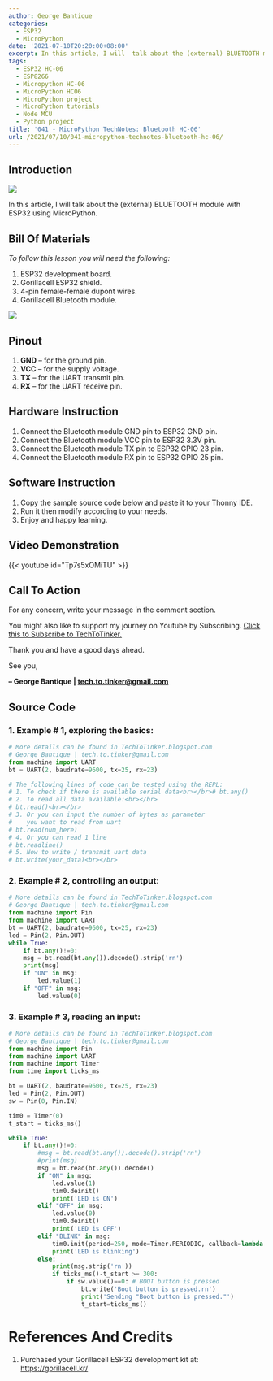 ```yaml
---
author: George Bantique
categories:
  - ESP32
  - MicroPython
date: '2021-07-10T20:20:00+08:00'
excerpt: In this article, I will  talk about the (external) BLUETOOTH module with ESP32 using MicroPython.
tags:
  - ESP32 HC-06
  - ESP8266
  - Micropython HC-06
  - MicroPython HC06
  - MicroPython project
  - MicroPython tutorials
  - Node MCU
  - Python project
title: '041 - MicroPython TechNotes: Bluetooth HC-06'
url: /2021/07/10/041-micropython-technotes-bluetooth-hc-06/
---
```


## **Introduction**

![](https://techtotinker.com/wp-content/uploads/2021/07/041-2B-2BMicroPython-2BTechNotes-2BHC06-2BBluetooth.png)

In this article, I will talk about the (external) BLUETOOTH module with ESP32 using MicroPython.

## **Bill Of Materials**
*To follow this lesson you will need the following:*

1. ESP32 development board.
2. Gorillacell ESP32 shield.
3. 4-pin female-female dupont wires.
4. Gorillacell Bluetooth module.

![](https://techtotinker.com/wp-content/uploads/2021/07/HC06-2BBluetooth-2BGorillacell-2Bpinout.png)

## **Pinout**
1. **GND** – for the ground pin.
2. **VCC** – for the supply voltage.
3. **TX** – for the UART transmit pin.
4. **RX** – for the UART receive pin.

## **Hardware Instruction**
1. Connect the Bluetooth module GND pin to ESP32 GND pin.
2. Connect the Bluetooth module VCC pin to ESP32 3.3V pin.
3. Connect the Bluetooth module TX pin to ESP32 GPIO 23 pin.
4. Connect the Bluetooth module RX pin to ESP32 GPIO 25 pin.

## **Software Instruction**
1. Copy the sample source code below and paste it to your Thonny IDE.
2. Run it then modify according to your needs.
3. Enjoy and happy learning.

## **Video Demonstration**
{{< youtube id="Tp7s5xOMiTU" >}}

## **Call To Action**
For any concern, write your message in the comment section.

You might also like to support my journey on Youtube by Subscribing. [Click this to Subscribe to TechToTinker.](https://www.youtube.com/c/TechToTinker?sub_confirmation=1)

Thank you and have a good days ahead.

See you,

**– George Bantique | tech.to.tinker@gmail.com**

## **Source Code**

### 1. Example # 1, exploring the basics:

```py { lineNos="true" wrap="true" }
# More details can be found in TechToTinker.blogspot.com
# George Bantique | tech.to.tinker@gmail.com
from machine import UART
bt = UART(2, baudrate=9600, tx=25, rx=23)

# The following lines of code can be tested using the REPL:
# 1. To check if there is available serial data<br></br># bt.any()
# 2. To read all data available:<br></br>
# bt.read()<br></br>
# 3. Or you can input the number of bytes as parameter
#    you want to read from uart
# bt.read(num_here)
# 4. Or you can read 1 line
# bt.readline()
# 5. Now to write / transmit uart data
# bt.write(your_data)<br></br>
```

### 2. Example # 2, controlling an output:

```py { lineNos="true" wrap="true" }
# More details can be found in TechToTinker.blogspot.com
# George Bantique | tech.to.tinker@gmail.com
from machine import Pin
from machine import UART
bt = UART(2, baudrate=9600, tx=25, rx=23)
led = Pin(2, Pin.OUT)
while True:
    if bt.any()!=0:
    msg = bt.read(bt.any()).decode().strip('rn')
    print(msg)
    if "ON" in msg:
        led.value(1)
    if "OFF" in msg:
        led.value(0)
```

### 3. Example # 3, reading an input:

```py { lineNos="true" wrap="true" }
# More details can be found in TechToTinker.blogspot.com
# George Bantique | tech.to.tinker@gmail.com
from machine import Pin
from machine import UART
from machine import Timer
from time import ticks_ms

bt = UART(2, baudrate=9600, tx=25, rx=23)
led = Pin(2, Pin.OUT)
sw = Pin(0, Pin.IN)

tim0 = Timer(0)
t_start = ticks_ms()

while True:
    if bt.any()!=0:
        #msg = bt.read(bt.any()).decode().strip('rn')
        #print(msg)
        msg = bt.read(bt.any()).decode()
        if "ON" in msg:
            led.value(1)
            tim0.deinit()
            print('LED is ON')
        elif "OFF" in msg:
            led.value(0)
            tim0.deinit()
            print('LED is OFF')
        elif "BLINK" in msg:
            tim0.init(period=250, mode=Timer.PERIODIC, callback=lambda t: led.value(not led.value()))
            print('LED is blinking')
        else:
            print(msg.strip('rn'))
            if ticks_ms()-t_start >= 300:
                if sw.value()==0: # BOOT button is pressed
                    bt.write('Boot button is pressed.rn')
                    print('Sending "Boot button is pressed."')
                    t_start=ticks_ms()
```

# **References And Credits**
1. Purchased your Gorillacell ESP32 development kit at:
<https://gorillacell.kr/>

